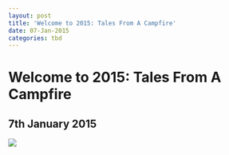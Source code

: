 ```yaml
---
layout: post
title: 'Welcome to 2015: Tales From A Campfire'
date: 07-Jan-2015
categories: tbd
---
```


# Welcome to 2015: Tales From A Campfire

## 7th January 2015

<img class="photo-horiz" src="http://upload.wikimedia.org/wikipedia/commons/thumb/4/42/B_theda-serpent.jpg/1024px-B_theda-serpent.jpg" />

<p Theda Bara in **Cleopatra**,   1917,   in both the costume and attitude I plan to embody for 2015,   except for the left nipple, which looks painful.</p>

<p Gais! HOW ARE YOU? It's been AGES!</p>

<p *squeals**jogs on spot* *flaps hands wildly*</p>

<p I've been off the writing horse and it takes a little effort to jump back in the saddle, especially at my advanced age (emotional, 14, physical,  86). But I've put my bloggers boots on (vegan-friendly faux leather, Cuban heel) and I'm ready to emote. I am, I am!</p>

<p *flaps hands again*</p>

<p On New Years Eve, I was perched around a campfire in the driveway with my beloved K-Dog and another couple that we've known for half our lives. (Fun fact: K and I first pashed at their wedding, Berrima, 2001. Our **eyes met**. ) We have kids the same age and we aim to always spend New Years Eve together around a fire.</p>

<p We had a vegetarian feast, and overdosed on pavlova, and we played games with the five kids like 'Would You Rather' and 'Which Animal Are You?' We sang campfire songs, chaperoned the sparkler dancing, allowed some late-night Tom and Jerry viewing, and then we packed the smalls  off to bed and rolled into the adult segment of the evening.</p>

<p Pretty soon kids started appearing at the door complaining about each other. Somebody was giggling. Somebody was whispering too loud. Somebody was making funny noises.</p>

<p Keith went in first to reiterate the rules. It's been a big night, you've had a lot of fun, it's sleeping time now. He was firm but kind, as is his wont. As he left, he said 'Now, the next parent that has to come in here is going to be mad, so if I were you, I'd settle down.'</p>

<p Back at the fire, he said 'Right, Rach, you're up next, and you need to be tough. I've sold you up.'</p>

<p On with the festivities. I remembered how to play 'Me and Bobby McGee' on the guitar, employing the Christian strumming I first learned (and cannot unlearn) in the Sacred Heart church aged nine. (A) Father, in my life I (D) see, (A) you are God who walks with (G) me... (I will YouTube this on request.) Much laughing, eating,  singing. There was 'Fernando', a highlight. We began discussing plans for life and the year ahead, and I pulled the party ciggies out of my secret hiding place in a fake book on a high shelf.</p>

<p And then a little face appeared again at the front door.</p>

<p In I went, slightly wobbly navigating the top step, but steady overall, and started with some fairly assertive tucking in of sheets. 'Now, these shenanigans have gone on long enough,' I said. ' I am pretty mad right now. I'm not happy. In fact I must tell you that I am quite significantly annoyed. BUT,' and here I paused and looked at the children one by one, 'I am not as mad as the next parent who has to come in here. Oh, man, they are really going to be super mad. So if I were you, I would go to sleep.'</p>

<p I was pretty pleased with this although I  may have undercut my message a little bit when I called 'Sweet dreams!' at the doorway before doing a little party kick. I was just having too good a time to sustain the fake anger. When I got  back to the fire I told Tam  that she was up next.</p>

<p 'You have to be really really mad', I said. 'However that  manifests for you.'</p>

<p We refreshed drinks, and debated  how to manage the next interruption. With a couple of scientists in the group, we thought perhaps we could apply a little rigour to the situation. What if one went in as an attachment parent, and breastfed them all? Then one as some sort of fundamentalist spare-the-rod parent who spanked them while reciting Romans 8:28? These suggestions went on for some time. I thought in all honesty we should employ the newest theory in the parenting arsenal, the CTFD or 'Calm The Fuck Down' approach, and just let them have the party of their lives until they fell asleep in a heap, but I was voted down.</p>

<p Tam went in and unleashed her serious clinical psychologists stare, but even that did not shut down the party the children were having.</p>

<p Eventually, after we had performed our traditional 'conga line of suckholes' around the fire (a dance that dates from the Mark Latham era of 2004), the familiar little face came back and Tristan went in, the final cog in our wheel of discipline, to end the shenanigans once and for all. He sat in the corner of the bedroom and to every indignant little voice that tried to argue their position or claim innocence of naughtiness, he answered 'I'm not interested. I'm just going to sit here until you go to sleep.'</p>

<p The Silent Presence of The Pissed-Off  Dad. A classic approach, and a successful one. Off they all went to sleepy bobos, that little bunch of funny kids, leaving their parents to enjoy the stars above, the sound of distant fireworks, the easy delight of being with old friends, and the changing over of another year.</p>

<p I think it will be a wonderful one. I'm looking forward to it.</p>

<p *flaps hands again* *can't stop flapping* *calls the Radio Doctor for sedative*</p>

<p x</p>
